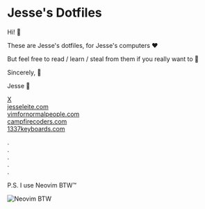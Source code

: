 # Jesse's Dotfiles

Hi! 👋

These are Jesse's dotfiles, for Jesse's computers ❤️

But feel free to read / learn / steal from them if you really want to 🤝

Sincerely, 🌹

Jesse 💅

[X](https://x.com/jesseleite85)<br>
[jesseleite.com](https://jesseleite.com)<br>
[vimfornormalpeople.com](https://vimfornormalpeople.com)<br>
[campfirecoders.com](https://campfirecoders.com)<br>
[1337keyboards.com](https://1337keyboards.com)<br>

.<br>
.<br>
.<br>
.<br>
.<br>

P.S. I use Neovim BTW™

![Neovim BTW](screenshot.png)
